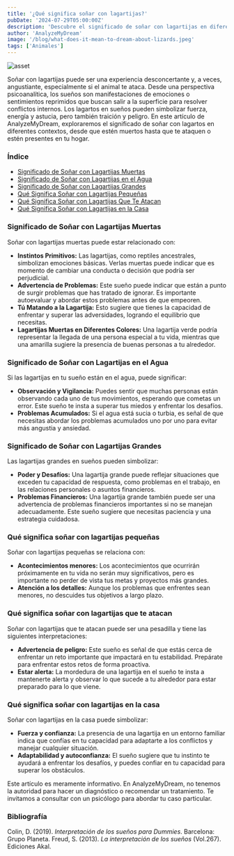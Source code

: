 ```yaml
---
title: '¿Qué significa soñar con lagartijas?'
pubDate: '2024-07-29T05:00:00Z'
description: 'Descubre el significado de soñar con lagartijas en diferentes contextos, desde lagartijas muertas hasta ataques y su presencia en tu hogar. Explora cómo interpretar estos sueños en relación con tu vida y tus emociones.'
author: 'AnalyzeMyDream'
image: '/blog/what-does-it-mean-to-dream-about-lizards.jpeg'
tags: ['Animales']
---
```


![asset](/blog/what-does-it-mean-to-dream-about-lizards.jpeg)

Soñar con lagartijas puede ser una experiencia desconcertante y, a veces, angustiante, especialmente si el animal te ataca. Desde una perspectiva psicoanalítica, los sueños son manifestaciones de emociones o sentimientos reprimidos que buscan salir a la superficie para resolver conflictos internos. Los lagartos en sueños pueden simbolizar fuerza, energía y astucia, pero también traición y peligro. En este artículo de AnalyzeMyDream, exploraremos el significado de soñar con lagartos en diferentes contextos, desde que estén muertos hasta que te ataquen o estén presentes en tu hogar.

### Índice

- [Significado de Soñar con Lagartijas Muertas](#significado-de-soñar-con-lagartijas-muertas)
- [Significado de Soñar con Lagartijas en el Agua](#significado-de-soñar-con-lagartijas-en-el-agua)
- [Significado de Soñar con Lagartijas Grandes](#significado-de-soñar-con-lagartijas-grandes)
- [Qué Significa Soñar con Lagartijas Pequeñas](#qué-significa-soñar-con-lagartijas-pequeñas)
- [Qué Significa Soñar con Lagartijas Que Te Atacan](#qué-significa-soñar-con-lagartijas-que-te-atacan)
- [Qué Significa Soñar con Lagartijas en la Casa](#qué-significa-soñar-con-lagartijas-en-la-casa)


### Significado de Soñar con Lagartijas Muertas

Soñar con lagartijas muertas puede estar relacionado con:

- **Instintos Primitivos:** Las lagartijas, como reptiles ancestrales, simbolizan emociones básicas. Verlas muertas puede indicar que es momento de cambiar una conducta o decisión que podría ser perjudicial.
- **Advertencia de Problemas:** Este sueño puede indicar que están a punto de surgir problemas que has tratado de ignorar. Es importante autoevaluar y abordar estos problemas antes de que empeoren.
- **Tú Matando a la Lagartija:** Esto sugiere que tienes la capacidad de enfrentar y superar las adversidades, logrando el equilibrio que necesitas.
- **Lagartijas Muertas en Diferentes Colores:** Una lagartija verde podría representar la llegada de una persona especial a tu vida, mientras que una amarilla sugiere la presencia de buenas personas a tu alrededor.

### Significado de Soñar con Lagartijas en el Agua

Si las lagartijas en tu sueño están en el agua, puede significar:

- **Observación y Vigilancia:** Puedes sentir que muchas personas están observando cada uno de tus movimientos, esperando que cometas un error. Este sueño te insta a superar tus miedos y enfrentar los desafíos.
- **Problemas Acumulados:** Si el agua está sucia o turbia, es señal de que necesitas abordar los problemas acumulados uno por uno para evitar más angustia y ansiedad.

### Significado de Soñar con Lagartijas Grandes

Las lagartijas grandes en sueños pueden simbolizar:

- **Poder y Desafíos:** Una lagartija grande puede reflejar situaciones que exceden tu capacidad de respuesta, como problemas en el trabajo, en las relaciones personales o asuntos financieros.
- **Problemas Financieros:** Una lagartija grande también puede ser una advertencia de problemas financieros importantes si no se manejan adecuadamente. Este sueño sugiere que necesitas paciencia y una estrategia cuidadosa.

### Qué significa soñar con lagartijas pequeñas

Soñar con lagartijas pequeñas se relaciona con:

- **Acontecimientos menores:** Los acontecimientos que ocurrirán próximamente en tu vida no serán muy significativos, pero es importante no perder de vista tus metas y proyectos más grandes.
- **Atención a los detalles:** Aunque los problemas que enfrentes sean menores, no descuides tus objetivos a largo plazo.

### Qué significa soñar con lagartijas que te atacan

Soñar con lagartijas que te atacan puede ser una pesadilla y tiene las siguientes interpretaciones:

- **Advertencia de peligro:** Este sueño es señal de que estás cerca de enfrentar un reto importante que impactará en tu estabilidad. Prepárate para enfrentar estos retos de forma proactiva.
- **Estar alerta:** La mordedura de una lagartija en el sueño te insta a mantenerte alerta y observar lo que sucede a tu alrededor para estar preparado para lo que viene.

### Qué significa soñar con lagartijas en la casa

Soñar con lagartijas en la casa puede simbolizar:

- **Fuerza y ​​confianza:** La presencia de una lagartija en un entorno familiar indica que confías en tu capacidad para adaptarte a los conflictos y manejar cualquier situación.
- **Adaptabilidad y autoconfianza:** El sueño sugiere que tu instinto te ayudará a enfrentar los desafíos, y puedes confiar en tu capacidad para superar los obstáculos.

Este artículo es meramente informativo. En AnalyzeMyDream, no tenemos la autoridad para hacer un diagnóstico o recomendar un tratamiento. Te invitamos a consultar con un psicólogo para abordar tu caso particular.

### Bibliografía

Colin, D. (2019). *Interpretación de los sueños para Dummies*. Barcelona: Grupo Planeta. 
Freud, S. (2013). *La interpretación de los sueños* (Vol.267). Ediciones Akal.